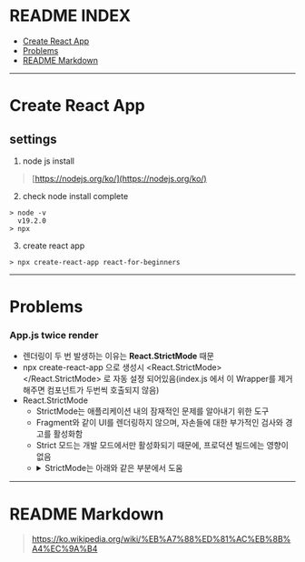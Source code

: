 # README INDEX
+ [Create React App](#CreateReactApp)<br/>
+ [Problems](#Problems)<br/>
+ [README Markdown](#markdownWiki)<br/>

------------------------------------------------------
<a name="CreateReactApp"></a>
# Create React App
## settings
1. node js install
>[https://nodejs.org/ko/](https://nodejs.org/ko/)

2. check node install complete
```
> node -v
  v19.2.0
> npx
```

3. create react app
```
> npx create-react-app react-for-beginners
```
------------------------------------------------------
<a name="Problems"></a>
# Problems
### App.js twice render
- 렌더링이 두 번 발생하는 이유는 <strong>React.StrictMode</strong> 때문
- npx create-react-app 으로 생성시 <React.StrictMode><App/></React.StrictMode> 로 자동 설정 되어있음(index.js 에서 이 Wrapper를 제거해주면 컴포넌트가 두번씩 호출되지 않음)
-  React.StrictMode
    + StrictMode는 애플리케이션 내의 잠재적인 문제를 알아내기 위한 도구
    + Fragment와 같이 UI를 렌더링하지 않으며, 자손들에 대한 부가적인 검사와 경고를 활성화함
    + Strict 모드는 개발 모드에서만 활성화되기 때문에, 프로덕션 빌드에는 영향이 없음
    + <details>
        <summary>StrictMode는 아래와 같은 부분에서 도움</summary>
        <ul>
          <li>안전하지 않은 생명주기를 사용하는 컴포넌트 발견</li>
          <li>레거시 문자열 ref 사용에 대한 경고</li>
          <li>권장되지 않는 findDOMNode 사용에 대한 경고</li>
          <li>예상치 못한 부작용 검사</li>
          <li>레거시 context API 검사</li>
        </ul>
      </details>

------------------------------------------------------
<a name="markdownWiki"></a>
# README Markdown
>https://ko.wikipedia.org/wiki/%EB%A7%88%ED%81%AC%EB%8B%A4%EC%9A%B4
